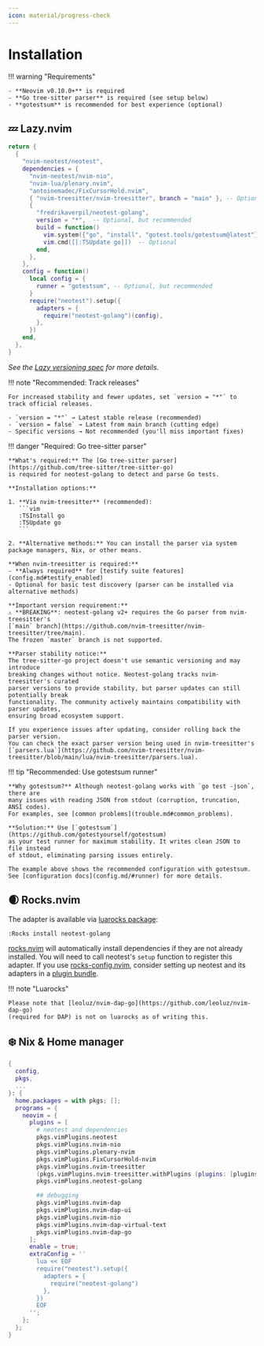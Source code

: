 ```yaml
---
icon: material/progress-check
---
```


# Installation

!!! warning "Requirements"

    - **Neovim v0.10.0+** is required
    - **Go tree-sitter parser** is required (see setup below)
    - **gotestsum** is recommended for best experience (optional)

## 💤 Lazy.nvim

```lua
return {
  {
    "nvim-neotest/neotest",
    dependencies = {
      "nvim-neotest/nvim-nio",
      "nvim-lua/plenary.nvim",
      "antoinemadec/FixCursorHold.nvim",
      { "nvim-treesitter/nvim-treesitter", branch = "main" }, -- Optional
      {
        "fredrikaverpil/neotest-golang",
        version = "*",  -- Optional, but recommended
        build = function()
          vim.system({"go", "install", "gotest.tools/gotestsum@latest"}):wait() -- Optional, but recommended
          vim.cmd([[:TSUpdate go]])  -- Optional
        end,
      },
    },
    config = function()
      local config = {
        runner = "gotestsum", -- Optional, but recommended
      }
      require("neotest").setup({
        adapters = {
          require("neotest-golang")(config),
        },
      })
    end,
  },
}
```

_See the [Lazy versioning spec](https://lazy.folke.io/spec/versioning) for more
details._

!!! note "Recommended: Track releases"

    For increased stability and fewer updates, set `version = "*"` to track official releases.

    - `version = "*"` → Latest stable release (recommended)
    - `version = false` → Latest from main branch (cutting edge)
    - Specific versions → Not recommended (you'll miss important fixes)

!!! danger "Required: Go tree-sitter parser"

    **What's required:** The [Go tree-sitter parser](https://github.com/tree-sitter/tree-sitter-go)
    is required for neotest-golang to detect and parse Go tests.

    **Installation options:**

    1. **Via nvim-treesitter** (recommended):
       ```vim
       :TSInstall go
       :TSUpdate go
       ```

    2. **Alternative methods:** You can install the parser via system package managers, Nix, or other means.

    **When nvim-treesitter is required:**
    - **Always required** for [testify suite features](config.md#testify_enabled)
    - Optional for basic test discovery (parser can be installed via alternative methods)

    **Important version requirement:**
    ⚠️ **BREAKING**: neotest-golang v2+ requires the Go parser from nvim-treesitter's
    [`main` branch](https://github.com/nvim-treesitter/nvim-treesitter/tree/main).
    The frozen `master` branch is not supported.

    **Parser stability notice:**
    The tree-sitter-go project doesn't use semantic versioning and may introduce
    breaking changes without notice. Neotest-golang tracks nvim-treesitter's curated
    parser versions to provide stability, but parser updates can still potentially break
    functionality. The community actively maintains compatibility with parser updates,
    ensuring broad ecosystem support.

    If you experience issues after updating, consider rolling back the parser version.
    You can check the exact parser version being used in nvim-treesitter's
    [`parsers.lua`](https://github.com/nvim-treesitter/nvim-treesitter/blob/main/lua/nvim-treesitter/parsers.lua).

!!! tip "Recommended: Use gotestsum runner"

    **Why gotestsum?** Although neotest-golang works with `go test -json`, there are
    many issues with reading JSON from stdout (corruption, truncation, ANSI codes).
    For examples, see [common problems](trouble.md#common_problems).

    **Solution:** Use [`gotestsum`](https://github.com/gotestyourself/gotestsum)
    as your test runner for maximum stability. It writes clean JSON to file instead
    of stdout, eliminating parsing issues entirely.

    The example above shows the recommended configuration with gotestsum.
    See [configuration docs](config.md/#runner) for more details.

## 🌒 Rocks.nvim

The adapter is available via
[luarocks package](https://luarocks.org/modules/fredrikaverpil/neotest-golang):

```vim
:Rocks install neotest-golang
```

[rocks.nvim](https://github.com/nvim-neorocks/rocks.nvim) will automatically
install dependencies if they are not already installed. You will need to call
neotest's `setup` function to register this adapter. If you use
[rocks-config.nvim](https://github.com/nvim-neorocks/rocks-config.nvim),
consider setting up neotest and its adapters in a
[plugin bundle](https://github.com/nvim-neorocks/rocks-config.nvim?tab=readme-ov-file#plugin-bundles).

!!! note "Luarocks"

    Please note that [leoluz/nvim-dap-go](https://github.com/leoluz/nvim-dap-go)
    (required for DAP) is not on luarocks as of writing this.

## ❄️ Nix & Home manager

```nix
{
  config,
  pkgs,
  ...
}: {
  home.packages = with pkgs; [];
  programs = {
    neovim = {
      plugins = [
        # neotest and dependencies
        pkgs.vimPlugins.neotest
        pkgs.vimPlugins.nvim-nio
        pkgs.vimPlugins.plenary-nvim
        pkgs.vimPlugins.FixCursorHold-nvim
        pkgs.vimPlugins.nvim-treesitter
        (pkgs.vimPlugins.nvim-treesitter.withPlugins (plugins: [plugins.go]))
        pkgs.vimPlugins.neotest-golang

        ## debugging
        pkgs.vimPlugins.nvim-dap
        pkgs.vimPlugins.nvim-dap-ui
        pkgs.vimPlugins.nvim-nio
        pkgs.vimPlugins.nvim-dap-virtual-text
        pkgs.vimPlugins.nvim-dap-go
      ];
      enable = true;
      extraConfig = ''
        lua << EOF
        require("neotest").setup({
          adapters = {
            require("neotest-golang")
          },
        })
        EOF
      '';
    };
  };
}
```
